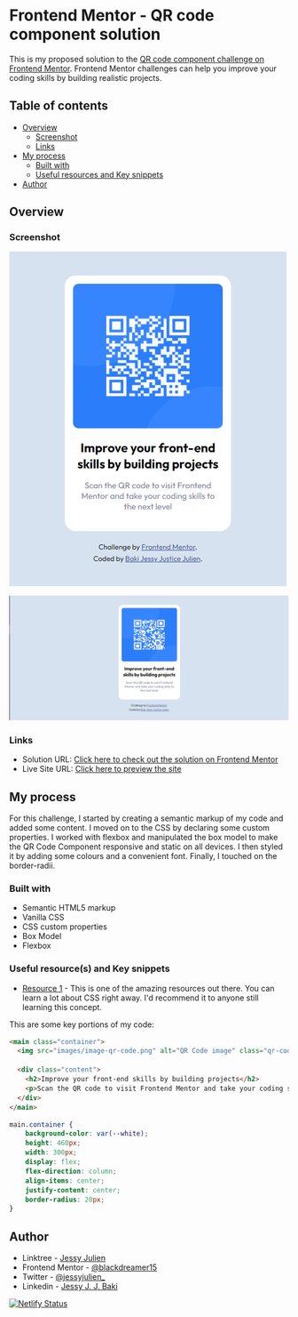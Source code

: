 # Frontend Mentor - QR code component solution

This is my proposed solution to the [QR code component challenge on Frontend Mentor](https://www.frontendmentor.io/challenges/qr-code-component-iux_sIO_H).
Frontend Mentor challenges can help you improve your coding skills by building realistic projects. 

## Table of contents

- [Overview](#overview)
  - [Screenshot](#screenshot)
  - [Links](#links)
- [My process](#my-process)
  - [Built with](#built-with)
  - [Useful resources and Key snippets](#useful-resources-and-key-snippets)
- [Author](#author)


## Overview

### Screenshot

![Mobile Preview](./preview/Screenshot%20(855).png)

![Desktop Preview](./preview/Screenshot%20(856).png)


### Links

- Solution URL: [Click here to check out the solution on Frontend Mentor](https://www.frontendmentor.io/solutions/qr-code-component-project-rJ9h8KLm9)
- Live Site URL: [Click here to preview the site](https://qr-code-component-page.netlify.app/)

## My process
For this challenge, I started by creating a semantic markup of my code and added some content. I moved on to the CSS by declaring some custom properties. I worked with flexbox and manipulated the box model to make the QR Code Component responsive and static on all devices. I then styled it by adding some colours and a convenient font. Finally, I touched on the border-radii.


### Built with

- Semantic HTML5 markup
- Vanilla CSS
- CSS custom properties
- Box Model
- Flexbox


### Useful resource(s) and Key snippets

- [Resource 1](https://www.w3schools.com/css/) - This is one of the amazing resources out there. You can learn a lot about CSS right away. I'd recommend it to anyone still learning this concept.

This are some key portions of my code:

```html
<main class="container">
  <img src="images/image-qr-code.png" alt="QR Code image" class="qr-code-img">
  
  <div class="content">
    <h2>Improve your front-end skills by building projects</h2>
    <p>Scan the QR code to visit Frontend Mentor and take your coding skills to the next level</p>
  </div>
</main>
```
```css
main.container {
    background-color: var(--white);
    height: 460px;
    width: 300px;
    display: flex;
    flex-direction: column;
    align-items: center;
    justify-content: center;
    border-radius: 20px;
}
```

## Author

- Linktree - [Jessy Julien](https://www.linktr.ee/jessyjulien_)
- Frontend Mentor - [@blackdreamer15](https://www.frontendmentor.io/profile/blackdreamer15)
- Twitter - [@jessyjulien_](https://www.twitter.com/jessyjulien_)
- Linkedin - [Jessy J. J. Baki](https://www.linkedin.com/in/jessy-justice-julien-baki/)

[![Netlify Status](https://api.netlify.com/api/v1/badges/7f13abc3-5452-4181-b448-d3b0483d6a18/deploy-status)](https://app.netlify.com/sites/qr-code-component-page/deploys)
